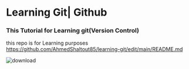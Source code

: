 # Learning Git| Github
### This Tutorial for Learning git(Version Control)
this repo is for Learning purposes
https://github.com/AhmedShaltout85/learning-git/edit/main/README.md

![download](https://github.com/AhmedShaltout85/learning-git/assets/59527958/8333655d-febb-462f-a457-142bf40cdbdc)

